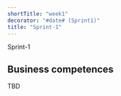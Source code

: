 ```yaml
---
shortTitle: "week1"
decorator: "#date# (Sprint1)"
title: "Sprint-1"
--- 
```

Sprint-1

## Business competences 
TBD